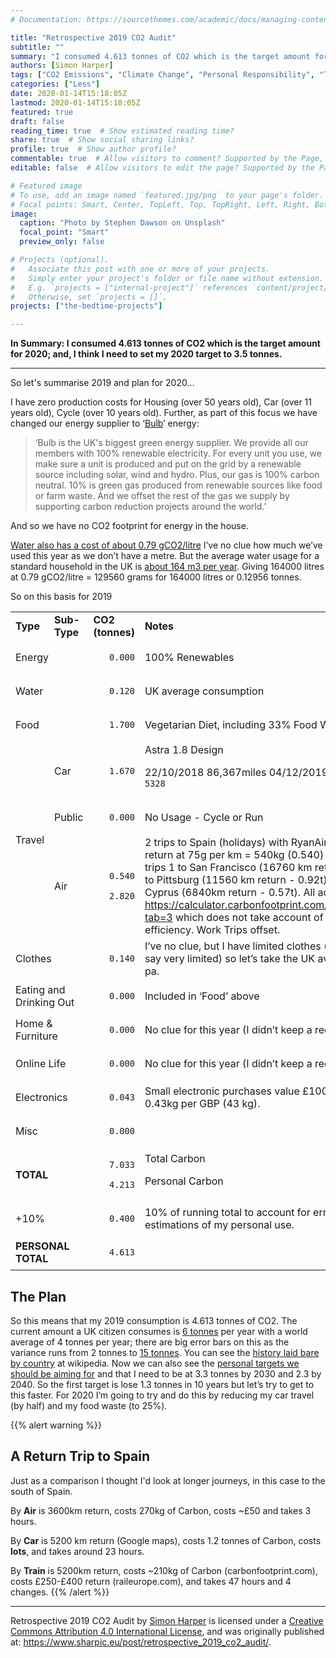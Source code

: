 ```yaml
---
# Documentation: https://sourcethemes.com/academic/docs/managing-content/

title: "Retrospective 2019 CO2 Audit"
subtitle: ""
summary: "I consumed 4.613 tonnes of CO2 which is the target amount for 2020; and, I think I need to set my 2020 target to 3.5 tonnes."
authors: [Simon Harper]
tags: ["CO2 Emissions", "Climate Change", "Personal Responsibility", "Travel", "Transport"]
categories: ["Less"]
date: 2020-01-14T15:18:05Z
lastmod: 2020-01-14T15:18:05Z
featured: true
draft: false
reading_time: true  # Show estimated reading time?
share: true  # Show social sharing links?
profile: true  # Show author profile?
commentable: true  # Allow visitors to comment? Supported by the Page, Post, and Docs content types.
editable: false  # Allow visitors to edit the page? Supported by the Page, Post, and Docs content types.

# Featured image
# To use, add an image named `featured.jpg/png` to your page's folder.
# Focal points: Smart, Center, TopLeft, Top, TopRight, Left, Right, BottomLeft, Bottom, BottomRight.
image:
  caption: "Photo by Stephen Dawson on Unsplash"
  focal_point: "Smart"
  preview_only: false

# Projects (optional).
#   Associate this post with one or more of your projects.
#   Simply enter your project's folder or file name without extension.
#   E.g. `projects = ["internal-project"]` references `content/project/deep-learning/index.md`.
#   Otherwise, set `projects = []`.
projects: ["the-bedtime-projects"]

---
```


**In Summary: I consumed 4.613 tonnes of CO2 which is the target amount for 2020; and, I think I need to set my 2020 target to 3.5 tonnes.**

---

So let's summarise 2019 and plan for 2020...

I have zero production costs for Housing (over 50 years old), Car (over 11 years old), Cycle (over 10 years old). Further, as part of this focus we have changed our energy supplier to ‘[Bulb](https://bulb.co.uk)’ energy:

> ‘Bulb is the UK's biggest green energy supplier. We provide all our members with 100% renewable electricity. For every unit you use, we make sure a unit is produced and put on the grid by a renewable source including solar, wind and hydro. Plus, our gas is 100% carbon neutral. 10% is green gas produced from renewable sources like food or farm waste. And we offset the rest of the gas we supply by supporting carbon reduction projects around the world.’ 

And so we have no CO2 footprint for energy in the house.

[Water also has a cost of about 0.79 gCO2/litre](https://oco-carbon.com/metrics/the-carbon-footprint-of-tap-water/) I’ve no clue how much we’ve used this year as we don’t have a metre. But the average water usage for a standard household in the UK is [about 164 m3 per year](https://www.onaverage.co.uk/consumption-averages/average-water-usage). Giving 164000 litres at 0.79 gCO2/litre = 129560 grams for 164000 litres or 0.12956 tonnes.

So on this basis for 2019 


<table>
  <tr>
   <td><strong>Type</strong>
   </td>
   <td><strong>Sub-Type</strong>
   </td>
   <td><strong>CO2 (tonnes)</strong>
   </td>
   <td><strong>Notes</strong>
   </td>
  </tr>
  <tr>
   <td colspan="2" >Energy
   </td>
   <td><p style="text-align: right">
<code>0.000</code></p>

   </td>
   <td>100% Renewables
   </td>
  </tr>
  <tr>
   <td colspan="2" >Water
   </td>
   <td><p style="text-align: right">
<code>0.120</code></p>

   </td>
   <td>UK average consumption
   </td>
  </tr>
  <tr>
   <td colspan="2" >Food
   </td>
   <td><p style="text-align: right">
<code>1.700</code></p>

   </td>
   <td>Vegetarian Diet, including 33% Food Waste
   </td>
  </tr>
  <tr>
   <td rowspan="3" >Travel
   </td>
   <td>Car
   </td>
   <td><p style="text-align: right">
<code>1.670</code></p>

   </td>
   <td>Astra 1.8 Design 
<p>
22/10/2018 86,367miles 04/12/2019 91,695 miles = <code>5328</code>
   </td>
  </tr>
  <tr>
   <td>Public
   </td>
   <td><p style="text-align: right">
<code>0.000</code></p>

   </td>
   <td>No Usage - Cycle or Run
   </td>
  </tr>
  <tr>
   <td>Air
   </td>
   <td><p style="text-align: right">
<code>0.540</code></p>

<p>
<p style="text-align: right">
<code>2.820</code></p>

   </td>
   <td>2 trips to Spain (holidays) with RyanAir at 3600km return at 75g per km = 540kg (0.540) tonnes. 3 work trips 1 to San Francisco (16760 km return - 1.33t) 1 to Pittsburg (11560 km return - 0.92t), and 1 to Cyprus (6840km return - 0.57t). All according to <a href="https://calculator.carbonfootprint.com/calculator.aspx?tab=3">https://calculator.carbonfootprint.com/calculator.aspx?tab=3</a> which does not take account of the airline efficiency. Work Trips offset.
   </td>
  </tr>
  <tr>
   <td colspan="2" >Clothes
   </td>
   <td><p style="text-align: right">
<code>0.140</code></p>

   </td>
   <td>I’ve no clue, but I have limited clothes (my wife would say very limited) so let’s take the UK average of 140kg pa.
   </td>
  </tr>
  <tr>
   <td colspan="2" >Eating and Drinking Out
   </td>
   <td><p style="text-align: right">
<code>0.000</code></p>

   </td>
   <td>Included in ‘Food’ above
   </td>
  </tr>
  <tr>
   <td colspan="2" >Home & Furniture
   </td>
   <td><p style="text-align: right">
<code>0.000</code></p>

   </td>
   <td>No clue for this year (I didn’t keep a record)
   </td>
  </tr>
  <tr>
   <td colspan="2" >Online Life
   </td>
   <td><p style="text-align: right">
<code>0.000</code></p>

   </td>
   <td>No clue for this year (I didn’t keep a record)
   </td>
  </tr>
  <tr>
   <td colspan="2" >Electronics
   </td>
   <td><p style="text-align: right">
<code>0.043</code></p>

   </td>
   <td>Small electronic purchases value £100 this year at the 0.43kg per GBP (43 kg).
   </td>
  </tr>
  <tr>
   <td colspan="2" >Misc
   </td>
   <td><p style="text-align: right">
<code>0.000</code></p>

   </td>
   <td>
   </td>
  </tr>
  <tr>
   <td colspan="2" ><strong>TOTAL</strong>
   </td>
   <td><p style="text-align: right">
<code>7.033</code></p>

<p>
<p style="text-align: right">
<code>4.213</code></p>

   </td>
   <td>Total Carbon
<p>
Personal Carbon
   </td>
  </tr>
  <tr>
   <td colspan="2" >+10%
   </td>
   <td><p style="text-align: right">
<code>0.400</code></p>

   </td>
   <td>10% of running total to account for errors in estimations of my personal use.
   </td>
  </tr>
  <tr>
   <td colspan="2" ><strong>PERSONAL TOTAL</strong>
   </td>
   <td><p style="text-align: right">
<code>4.613</code></p>
   </td>
   <td>
   </td>
  </tr>
</table>

## The Plan

So this means that my 2019 consumption is 4.613 tonnes of CO2. The current amount a UK citizen consumes is [6 tonnes](https://www.ucsusa.org/global-warming/science-and-impacts/science/each-countrys-share-of-co2.html) per year with a world average of 4 tonnes per year; there are big error bars on this as the variance runs from 2 tonnes to [15 tonnes](https://www.ucsusa.org/global-warming/science-and-impacts/science/each-countrys-share-of-co2.html). You can see the [history laid bare by country](https://en.wikipedia.org/wiki/List_of_countries_by_carbon_dioxide_emissions_per_capita) at wikipedia. Now we can also see the [personal targets we should be aiming for](http://shrinkthatfootprint.com/carbon-targets-for-your-footprint) and that I need to be at 3.3 tonnes by 2030 and 2.3 by 2040. So the first target is lose 1.3 tonnes in 10 years but let’s try to get to this faster. For 2020 I’m going to try and do this by reducing my car travel (by half) and my food waste (to 25%).

{{% alert warning %}}
## A Return Trip to Spain

Just as a comparison I thought I'd look at longer journeys, in this case to the south of Spain.

By **Air** is 3600km return, costs 270kg of Carbon, costs ~£50 and takes 3 hours.

By **Car** is 5200 km return (Google maps), costs 1.2 tonnes of Carbon, costs **lots**, and takes around 23 hours.

By **Train** is 5200km return, costs ~210kg of Carbon (carbonfootprint.com), costs £250-£400 return (raileurope.com), and takes 47 hours and 4 changes.
{{% /alert %}}

---

<span xmlns:dct="http://purl.org/dc/terms/" href="http://purl.org/dc/dcmitype/Text" property="dct:title" rel="dct:type">Retrospective 2019 CO2 Audit</span> by <a xmlns:cc="http://creativecommons.org/ns#" href="https://www.sharpic.eu/post/retrospective_2019_co2_audit/" property="cc:attributionName" rel="cc:attributionURL">Simon Harper</a> is licensed under a <a rel="license" href="http://creativecommons.org/licenses/by/4.0/">Creative Commons Attribution 4.0 International License</a>, and was originally published at: https://www.sharpic.eu/post/retrospective_2019_co2_audit/.

